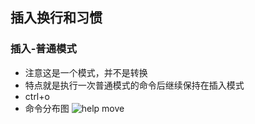 ## 插入换行和习惯
### 插入-普通模式
- 注意这是一个模式，并不是转换
- 特点就是执行一次普通模式的命令后继续保持在插入模式
- ctrl+o
- 命令分布图
![help move](https://i0.hdslb.com/bfs/article/0cfcae47854e492ed03c1ff8bc727efb85a690cc.gif "help move")
